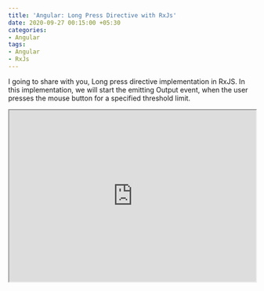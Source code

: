 ```yaml
---
title: 'Angular: Long Press Directive with RxJs'
date: 2020-09-27 00:15:00 +05:30
categories:
- Angular
tags:
- Angular
- RxJs
---
```


I going to share with you, Long press directive implementation in RxJS. In this implementation, we will start the emitting Output event, when the user presses the mouse button for a specified threshold limit.

<script src="https://gist.github.com/code-atom/2351d31804da9a084cff04854e2242c6.js"></script>

<iframe src="https://stackblitz.com/edit/long-press-click?embed=1&file=src/app/long-press.directive.ts" style="width:100%;height: 350px"></iframe>